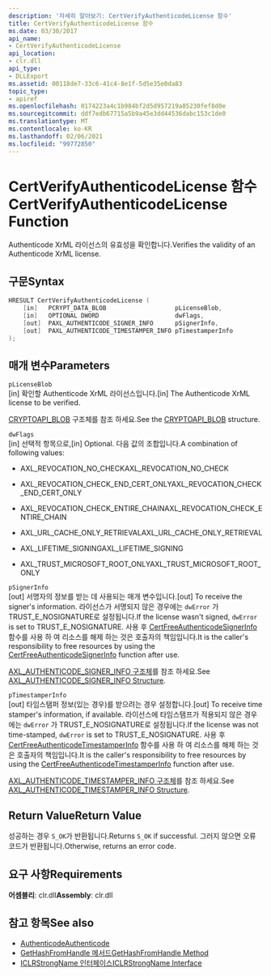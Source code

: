```yaml
---
description: '자세히 알아보기: CertVerifyAuthenticodeLicense 함수'
title: CertVerifyAuthenticodeLicense 함수
ms.date: 03/30/2017
api_name:
- CertVerifyAuthenticodeLicense
api_location:
- clr.dll
api_type:
- DLLExport
ms.assetid: 00118de7-33c6-41c4-8e1f-5d5e35e0da83
topic_type:
- apiref
ms.openlocfilehash: 0174223a4c1b984bf2d5d957219a85230fef8d0e
ms.sourcegitcommit: ddf7edb67715a5b9a45e3dd44536dabc153c1de0
ms.translationtype: MT
ms.contentlocale: ko-KR
ms.lasthandoff: 02/06/2021
ms.locfileid: "99772850"
---
```

# <a name="certverifyauthenticodelicense-function"></a><span data-ttu-id="2e060-103">CertVerifyAuthenticodeLicense 함수</span><span class="sxs-lookup"><span data-stu-id="2e060-103">CertVerifyAuthenticodeLicense Function</span></span>

<span data-ttu-id="2e060-104">Authenticode XrML 라이선스의 유효성을 확인합니다.</span><span class="sxs-lookup"><span data-stu-id="2e060-104">Verifies the validity of an Authenticode XrML license.</span></span>

## <a name="syntax"></a><span data-ttu-id="2e060-105">구문</span><span class="sxs-lookup"><span data-stu-id="2e060-105">Syntax</span></span>

```cpp
HRESULT CertVerifyAuthenticodeLicense (
    [in]   PCRYPT_DATA_BLOB                   pLicenseBlob,
    [in]   OPTIONAL DWORD                     dwFlags,
    [out]  PAXL_AUTHENTICODE_SIGNER_INFO      pSignerInfo,
    [out]  PAXL_AUTHENTICODE_TIMESTAMPER_INFO pTimestamperInfo
);
```

## <a name="parameters"></a><span data-ttu-id="2e060-106">매개 변수</span><span class="sxs-lookup"><span data-stu-id="2e060-106">Parameters</span></span>

 `pLicenseBlob`\
 <span data-ttu-id="2e060-107">[in] 확인할 Authenticode XrML 라이선스입니다.</span><span class="sxs-lookup"><span data-stu-id="2e060-107">[in] The Authenticode XrML license to be verified.</span></span>

 <span data-ttu-id="2e060-108">[CRYPTOAPI_BLOB](/windows/win32/api/dpapi/ns-dpapi-crypt_integer_blob) 구조체를 참조 하세요.</span><span class="sxs-lookup"><span data-stu-id="2e060-108">See the [CRYPTOAPI_BLOB](/windows/win32/api/dpapi/ns-dpapi-crypt_integer_blob) structure.</span></span>

 `dwFlags`\
 <span data-ttu-id="2e060-109">[in] 선택적 항목으로,</span><span class="sxs-lookup"><span data-stu-id="2e060-109">[in] Optional.</span></span> <span data-ttu-id="2e060-110">다음 값의 조합입니다.</span><span class="sxs-lookup"><span data-stu-id="2e060-110">A combination of following values:</span></span>

- <span data-ttu-id="2e060-111">AXL_REVOCATION_NO_CHECK</span><span class="sxs-lookup"><span data-stu-id="2e060-111">AXL_REVOCATION_NO_CHECK</span></span>

- <span data-ttu-id="2e060-112">AXL_REVOCATION_CHECK_END_CERT_ONLY</span><span class="sxs-lookup"><span data-stu-id="2e060-112">AXL_REVOCATION_CHECK_END_CERT_ONLY</span></span>

- <span data-ttu-id="2e060-113">AXL_REVOCATION_CHECK_ENTIRE_CHAIN</span><span class="sxs-lookup"><span data-stu-id="2e060-113">AXL_REVOCATION_CHECK_ENTIRE_CHAIN</span></span>

- <span data-ttu-id="2e060-114">AXL_URL_CACHE_ONLY_RETRIEVAL</span><span class="sxs-lookup"><span data-stu-id="2e060-114">AXL_URL_CACHE_ONLY_RETRIEVAL</span></span>

- <span data-ttu-id="2e060-115">AXL_LIFETIME_SIGNING</span><span class="sxs-lookup"><span data-stu-id="2e060-115">AXL_LIFETIME_SIGNING</span></span>

- <span data-ttu-id="2e060-116">AXL_TRUST_MICROSOFT_ROOT_ONLY</span><span class="sxs-lookup"><span data-stu-id="2e060-116">AXL_TRUST_MICROSOFT_ROOT_ONLY</span></span>

 `pSignerInfo`\
 <span data-ttu-id="2e060-117">[out] 서명자의 정보를 받는 데 사용되는 매개 변수입니다.</span><span class="sxs-lookup"><span data-stu-id="2e060-117">[out] To receive the signer's information.</span></span> <span data-ttu-id="2e060-118">라이선스가 서명되지 않은 경우에는 `dwError` 가 TRUST_E_NOSIGNATURE로 설정됩니다.</span><span class="sxs-lookup"><span data-stu-id="2e060-118">If the license wasn't signed, `dwError` is set to TRUST_E_NOSIGNATURE.</span></span> <span data-ttu-id="2e060-119">사용 후 [CertFreeAuthenticodeSignerInfo](certfreeauthenticodesignerinfo-function.md) 함수를 사용 하 여 리소스를 해제 하는 것은 호출자의 책임입니다.</span><span class="sxs-lookup"><span data-stu-id="2e060-119">It is the caller's responsibility to free resources by using the [CertFreeAuthenticodeSignerInfo](certfreeauthenticodesignerinfo-function.md) function after use.</span></span>

 <span data-ttu-id="2e060-120">[AXL_AUTHENTICODE_SIGNER_INFO 구조체](axl-authenticode-signer-info-structure.md)를 참조 하세요.</span><span class="sxs-lookup"><span data-stu-id="2e060-120">See [AXL_AUTHENTICODE_SIGNER_INFO Structure](axl-authenticode-signer-info-structure.md).</span></span>

 `pTimestamperInfo`\
 <span data-ttu-id="2e060-121">[out] 타임스탬퍼 정보(있는 경우)를 받으려는 경우 설정합니다.</span><span class="sxs-lookup"><span data-stu-id="2e060-121">[out] To receive time stamper's information, if available.</span></span> <span data-ttu-id="2e060-122">라이선스에 타임스탬프가 적용되지 않은 경우에는 `dwError` 가 TRUST_E_NOSIGNATURE로 설정됩니다.</span><span class="sxs-lookup"><span data-stu-id="2e060-122">If the license was not time-stamped, `dwError` is set to TRUST_E_NOSIGNATURE.</span></span> <span data-ttu-id="2e060-123">사용 후 [CertFreeAuthenticodeTimestamperInfo](certfreeauthenticodetimestamperinfo-function.md) 함수를 사용 하 여 리소스를 해제 하는 것은 호출자의 책임입니다.</span><span class="sxs-lookup"><span data-stu-id="2e060-123">It is the caller's responsibility to free resources by using the [CertFreeAuthenticodeTimestamperInfo](certfreeauthenticodetimestamperinfo-function.md) function after use.</span></span>

 <span data-ttu-id="2e060-124">[AXL_AUTHENTICODE_TIMESTAMPER_INFO 구조체](axl-authenticode-timestamper-info-structure.md)를 참조 하세요.</span><span class="sxs-lookup"><span data-stu-id="2e060-124">See [AXL_AUTHENTICODE_TIMESTAMPER_INFO Structure](axl-authenticode-timestamper-info-structure.md).</span></span>

## <a name="return-value"></a><span data-ttu-id="2e060-125">Return Value</span><span class="sxs-lookup"><span data-stu-id="2e060-125">Return Value</span></span>

 <span data-ttu-id="2e060-126">성공하는 경우 `S_OK`가 반환됩니다.</span><span class="sxs-lookup"><span data-stu-id="2e060-126">Returns `S_OK` if successful.</span></span> <span data-ttu-id="2e060-127">그러지 않으면 오류 코드가 반환됩니다.</span><span class="sxs-lookup"><span data-stu-id="2e060-127">Otherwise, returns an error code.</span></span>

## <a name="requirements"></a><span data-ttu-id="2e060-128">요구 사항</span><span class="sxs-lookup"><span data-stu-id="2e060-128">Requirements</span></span>

<span data-ttu-id="2e060-129">**어셈블리**: clr.dll</span><span class="sxs-lookup"><span data-stu-id="2e060-129">**Assembly**: clr.dll</span></span>

## <a name="see-also"></a><span data-ttu-id="2e060-130">참고 항목</span><span class="sxs-lookup"><span data-stu-id="2e060-130">See also</span></span>

- [<span data-ttu-id="2e060-131">Authenticode</span><span class="sxs-lookup"><span data-stu-id="2e060-131">Authenticode</span></span>](index.md)
- [<span data-ttu-id="2e060-132">GetHashFromHandle 메서드</span><span class="sxs-lookup"><span data-stu-id="2e060-132">GetHashFromHandle Method</span></span>](../hosting/iclrstrongname-gethashfromhandle-method.md)
- [<span data-ttu-id="2e060-133">ICLRStrongName 인터페이스</span><span class="sxs-lookup"><span data-stu-id="2e060-133">ICLRStrongName Interface</span></span>](../hosting/iclrstrongname-interface.md)
